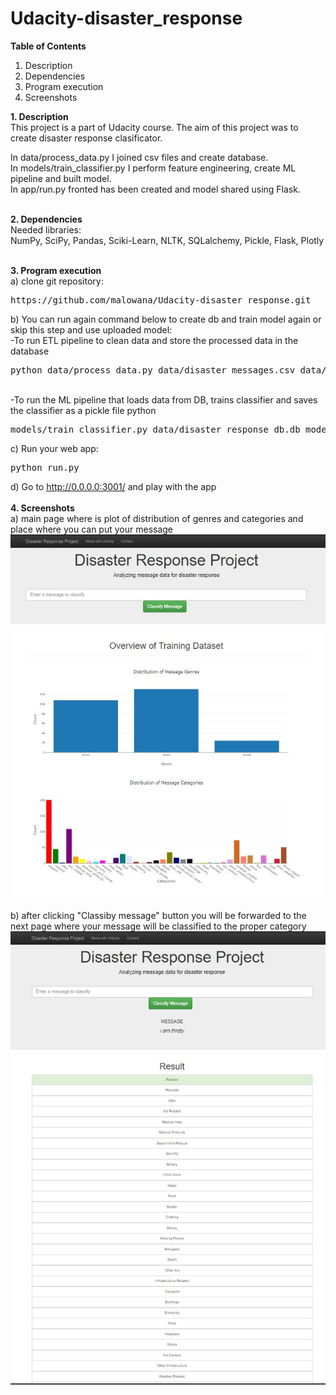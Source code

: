 # Udacity-disaster_response

<b>Table of Contents</b>
1. Description
2. Dependencies
3. Program execution
4. Screenshots


<b> 1. Description </b><br>
This project is a part of Udacity course. The aim of this project was to create disaster response clasificator.

In data/process_data.py I joined csv files and create database. <br>
In models/train_classifier.py I perform feature engineering, create ML pipeline and built model.  <br>
In app/run.py fronted has been created and model shared using Flask.  <br>
 <br>

<b> 2. Dependencies </b><br>
Needed libraries: <br>
NumPy, SciPy, Pandas, Sciki-Learn, NLTK, SQLalchemy, Pickle, Flask, Plotly <br>
<br>

<b> 3. Program execution </b><br>
a) clone git repository: <br>
<pre>
https://github.com/malowana/Udacity-disaster_response.git  
</pre>
 
b) You can run again command below to create db and train model again or skip this step and use uploaded model:<br>
 -To run ETL pipeline to clean data and store the processed data in the database 
  <pre>
python data/process_data.py data/disaster_messages.csv data/disaster_categories.csv data/disaster_response_db.db
</pre>
<br>
  -To run the ML pipeline that loads data from DB, trains classifier and saves the classifier as a pickle file python <br>
  <pre>
models/train_classifier.py data/disaster_response_db.db models/classifier.pkl
</pre>

c) Run your web app:   <br>
<pre>
python run.py
</pre>

d) Go to http://0.0.0.0:3001/ and play with the app <br>
<br>
<b> 4. Screenshots </b><br>
a) main page where is plot of distribution of genres and categories and place where you can put your message <br>
![This is an image](a1.JPG) <br><br>
b) after clicking "Classiby message" button you will be forwarded to the next page where your message will be classified to the proper category <br>
![This is an image](a2.JPG) <br><br>
